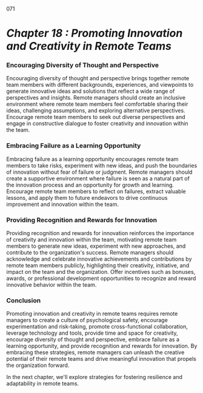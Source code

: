 071


# ***Chapter 18 : Promoting Innovation and Creativity in Remote Teams***



### **Encouraging Diversity of Thought and Perspective**

Encouraging diversity of thought and perspective brings together remote team members with different backgrounds, experiences, and viewpoints to generate innovative ideas and solutions that reflect a wide range of perspectives and insights. Remote managers should create an inclusive environment where remote team members feel comfortable sharing their ideas, challenging assumptions, and exploring alternative perspectives. Encourage remote team members to seek out diverse perspectives and engage in constructive dialogue to foster creativity and innovation within the team.

### **Embracing Failure as a Learning Opportunity**

Embracing failure as a learning opportunity encourages remote team members to take risks, experiment with new ideas, and push the boundaries of innovation without fear of failure or judgment. Remote managers should create a supportive environment where failure is seen as a natural part of the innovation process and an opportunity for growth and learning. Encourage remote team members to reflect on failures, extract valuable lessons, and apply them to future endeavors to drive continuous improvement and innovation within the team.

### **Providing Recognition and Rewards for Innovation**

Providing recognition and rewards for innovation reinforces the importance of creativity and innovation within the team, motivating remote team members to generate new ideas, experiment with new approaches, and contribute to the organization's success. Remote managers should acknowledge and celebrate innovative achievements and contributions by remote team members publicly, highlighting their creativity, initiative, and impact on the team and the organization. Offer incentives such as bonuses, awards, or professional development opportunities to recognize and reward innovative behavior within the team.

### **Conclusion**

Promoting innovation and creativity in remote teams requires remote managers to create a culture of psychological safety, encourage experimentation and risk-taking, promote cross-functional collaboration, leverage technology and tools, provide time and space for creativity, encourage diversity of thought and perspective, embrace failure as a learning opportunity, and provide recognition and rewards for innovation. By embracing these strategies, remote managers can unleash the creative potential of their remote teams and drive meaningful innovation that propels the organization forward.

In the next chapter, we'll explore strategies for fostering resilience and adaptability in remote teams.

